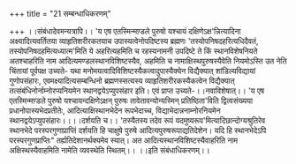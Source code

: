 +++
title = "21 सम्बन्धाधिकरणम्"

+++
।।संबंधादेवमन्यत्रापि।। 'य एष एतस्मिन्मण़़्डले पुरुषो यश्चायं दक्षिणेऽक्ष'न्नित्यादिना अक्ष्यादित्यवर्तितया व्याहृतिशरीरकतयाच उपास्यत्वेनोपदिष्टस्य ब्रह्मणः 'तस्योपनिषदहरित्यधिदैवतं, तस्योपनिषदहमित्यध्यात्म'मिति ये अहरित्यहमिति च रहस्यनामनी उपदिष्टे ते किं स्थानविशेषनियते अतश्चाहरिति नाम आदित्यमण्डलस्थानविशिष्टस्यैव, अहमिति च नामाक्षिस्थपुरुषस्यैवेति नियमोऽस्ति उत नेति चिंतायां पूर्वपक्ष उच्यते- यथा मनोमयत्वादिविशिष्टस्यैकत्वादुपास्यैक्येन विद्यैक्यात् शांडिल्यविद्यायां गुणोपसंहारः, एवमक्ष्यादित्यसम्बन्धिनो ब्रह्मणस्सत्यस्य व्याहृतिशरीरकस्यैकत्वेन विद्यैक्यात् तत्संबंधिनोर्नाम्नोरप्यनियमेन स्थानद्वयेऽप्युपसंहार इति। एवं प्राप्त उच्यते-।।नवाविशेषात्।। 'य एष एतस्मिन्मण़्डले पुरुषो यश्चायन्दक्षिणेऽक्षन् पुरुषः तावेतावन्योन्यस्मिन् प्रतिष्ठिता'विति द्वित्वसंख्यया प्रधानोपास्यभेदप्रतीतेः, आदित्याक्षिस्थानभेदेन रूपभेदाच्च, विद्याभेदान्ननाम्नोरनियमेन स्थानद्वयेऽप्युपसंहारः।।।।दर्शयति च।। 'तस्यैतस्य तदेव रूपं यदमुष्यरूप'मित्यादिछान्दोग्यश्रुतिरेव स्थानभेदे परस्परगुणाप्राप्तिं दर्शयति हि चाक्षुषे पुरुषे आदित्यपुरुषरूपाद्यतिदेशेन। यदि हि स्थानभेदेऽपि परस्परगुणप्राप्तिः" तर्ह्यतिदेशानर्थक्यमेव स्यात्। अत आदित्यस्थानविशिष्टस्यैवाहरिति नाम अक्षिस्थस्यैवाहमिति नामेति व्यवस्थेति स्थितम्।। ।।इति संबंधाधिकरणम्।।